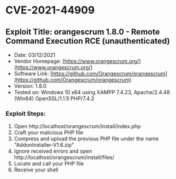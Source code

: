 # CVE-2021-44909

## Exploit Title: orangescrum 1.8.0 - Remote Command Execution RCE (unauthenticated)
- Date: 03/12/2021
- Vendor Homepage: [https://www.orangescrum.org/](https://www.orangescrum.org/)
- Software Link: [https://github.com/Orangescrum/orangescrum](https://github.com/Orangescrum/orangescrum)
- Version: 1.8.0
- Tested on: Windows 10 x64 using XAMPP 7.4.23, Apache/2.4.48 (Win64) OpenSSL/1.1.1l PHP/7.4.2

### Exploit Steps:
1. Open http://localhost/orangescrum/install/index.php
2. Craft your malicious PHP file
3. Compress and upload the previous PHP file under the name "AddonInstaller-V1.6.zip"
4. Ignore received errors and open http://localhost/orangescrum/install/files/
5. Locate and call your PHP file
6. Receive your shell
